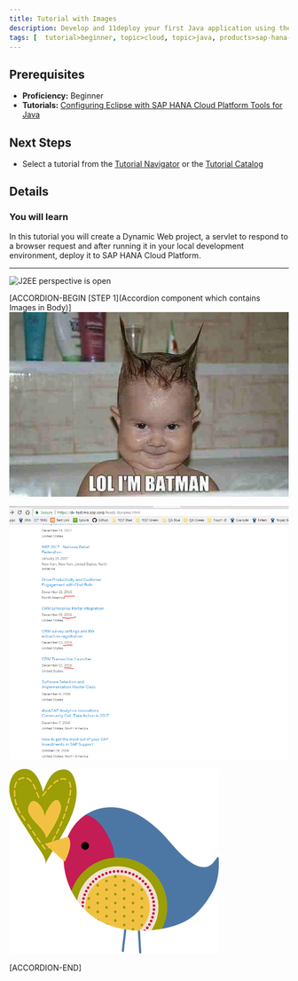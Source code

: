 ```yaml
---
title: Tutorial with Images
description: Develop and 11deploy your first Java application using the SAP HANA Cloud Platform Tools for Java
tags: [  tutorial>beginner, topic>cloud, topic>java, products>sap-hana-cloud-platform ]
---
```

## Prerequisites  
 - **Proficiency:** Beginner
 - **Tutorials:** [Configuring Eclipse with SAP HANA Cloud Platform Tools for Java](https://github.com/mamosova/tutorials/edit/master/tutorials/test1111/accardion.md)

## Next Steps
 - Select a tutorial from the [Tutorial Navigator](http://go.sap.com/developer/tutorial-navigator.html) or the [Tutorial Catalog](http://go.sap.com/developer/tutorials.html)

## Details
### You will learn  
In this tutorial you will create a Dynamic Web project, a servlet to respond to a browser request and after running it in your local development environment, deploy it to SAP HANA Cloud Platform.


---

![J2EE perspective is open](http://eskipaper.com/images/images-4.jpg)


[ACCORDION-BEGIN [STEP 1](Accordion component which contains Images in Body)]
   ![Repositories](Funny-Baby-11.jpg)
    
   ![Repositories](Capture.PNG)
    
   ![Repositories](LidodpXeT.png)

[ACCORDION-END]
